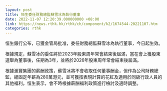 ```yaml
---
layout: post
title: 恒生委任財務總監蘇雪冰為執行董事
date: 2022-11-07 12:20:39.000000000 +08:00
link: https://news.rthk.hk/rthk/ch/component/k2/1674544-20221107.htm
categories: rthk
---
```


恒生銀行公布，已獲金管局批准，委任財務總監蘇雪冰為執行董事，今日起生效。

根據規定，蘇雪冰的委任將於2023年股東周年常會結束後屆滿，當在會上獲股東選舉為董事後，任期為3年，並將於2026年股東周年常會結束後屆滿。

根據滙豐集團的薪酬政策，蘇雪冰將不會收取任何董事酬金，但作為公司財務總監，總固定年薪為280萬港元，並可獲按表現計算的花紅及適用於同級行政人員的其他福利。恒生表示，會不時根據薪酬福利政策進行檢討及適時調整。
